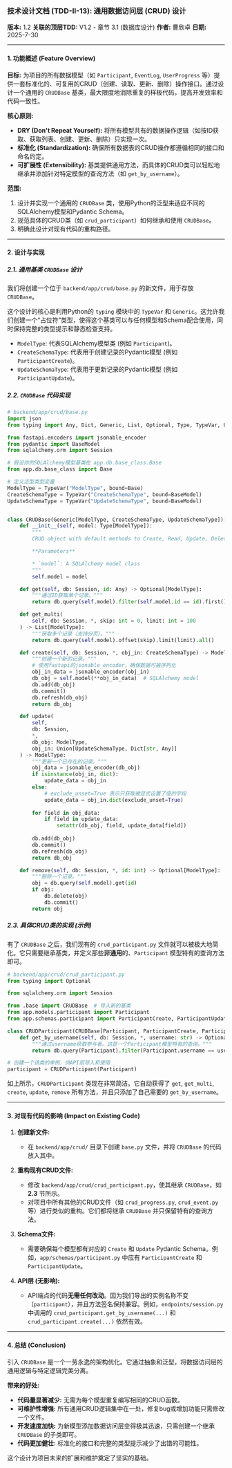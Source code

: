 ### **技术设计文档 (TDD-II-13): 通用数据访问层 (CRUD) 设计**

**版本:** 1.2
**关联的顶层TDD:** V1.2 - 章节 3.1 (数据库设计)
**作者:** 曹欣卓
**日期:** 2025-7-30

---

#### **1. 功能概述 (Feature Overview)**

**目标:**
为项目的所有数据模型（如 `Participant`, `EventLog`, `UserProgress` 等）提供一套标准化的、可复用的CRUD（创建、读取、更新、删除）操作接口。通过设计一个通用的 `CRUDBase` 基类，最大限度地消除重复的样板代码，提高开发效率和代码一致性。

**核心原则:**
*   **DRY (Don't Repeat Yourself):** 将所有模型共有的数据操作逻辑（如按ID获取、获取列表、创建、更新、删除）只实现一次。
*   **标准化 (Standardization):** 确保所有数据表的CRUD操作都遵循相同的接口和命名约定。
*   **可扩展性 (Extensibility):** 基类提供通用方法，而具体的CRUD类可以轻松地继承并添加针对特定模型的查询方法（如 `get_by_username`）。

**范围:**
1.  设计并实现一个通用的 `CRUDBase` 类，使用Python的泛型来适应不同的SQLAlchemy模型和Pydantic Schema。
2.  规范具体的CRUD类（如 `crud_participant`）如何继承和使用 `CRUDBase`。
3.  明确此设计对现有代码的重构路径。

---

#### **2. 设计与实现**

##### **2.1. 通用基类 `CRUDBase` 设计**

我们将创建一个位于 `backend/app/crud/base.py` 的新文件，用于存放 `CRUDBase`。

这个设计的核心是利用Python的 `typing` 模块中的 `TypeVar` 和 `Generic`。这允许我们创建一个“占位符”类型，使得这个基类可以与任何模型和Schema配合使用，同时保持完整的类型提示和静态检查支持。

*   `ModelType`: 代表SQLAlchemy模型类 (例如 `Participant`)。
*   `CreateSchemaType`: 代表用于创建记录的Pydantic模型 (例如 `ParticipantCreate`)。
*   `UpdateSchemaType`: 代表用于更新记录的Pydantic模型 (例如 `ParticipantUpdate`)。

##### **2.2. `CRUDBase` 代码实现**

```python
# backend/app/crud/base.py
import json
from typing import Any, Dict, Generic, List, Optional, Type, TypeVar, Union

from fastapi.encoders import jsonable_encoder
from pydantic import BaseModel
from sqlalchemy.orm import Session

# 假设你的SQLAlchemy模型基类在 app.db.base_class.Base
from app.db.base_class import Base 

# 定义泛型类型变量
ModelType = TypeVar("ModelType", bound=Base)
CreateSchemaType = TypeVar("CreateSchemaType", bound=BaseModel)
UpdateSchemaType = TypeVar("UpdateSchemaType", bound=BaseModel)


class CRUDBase(Generic[ModelType, CreateSchemaType, UpdateSchemaType]):
    def __init__(self, model: Type[ModelType]):
        """
        CRUD object with default methods to Create, Read, Update, Delete (CRUD).

        **Parameters**

        * `model`: A SQLAlchemy model class
        """
        self.model = model

    def get(self, db: Session, id: Any) -> Optional[ModelType]:
        """通过ID获取单个记录。"""
        return db.query(self.model).filter(self.model.id == id).first()

    def get_multi(
        self, db: Session, *, skip: int = 0, limit: int = 100
    ) -> List[ModelType]:
        """获取多个记录（支持分页）。"""
        return db.query(self.model).offset(skip).limit(limit).all()

    def create(self, db: Session, *, obj_in: CreateSchemaType) -> ModelType:
        """创建一个新的记录。"""
        # 使用fastapi的jsonable_encoder，确保数据可被序列化
        obj_in_data = jsonable_encoder(obj_in)
        db_obj = self.model(**obj_in_data)  # SQLAlchemy model
        db.add(db_obj)
        db.commit()
        db.refresh(db_obj)
        return db_obj

    def update(
        self,
        db: Session,
        *,
        db_obj: ModelType,
        obj_in: Union[UpdateSchemaType, Dict[str, Any]]
    ) -> ModelType:
        """更新一个已存在的记录。"""
        obj_data = jsonable_encoder(db_obj)
        if isinstance(obj_in, dict):
            update_data = obj_in
        else:
            # exclude_unset=True 表示只获取被显式设置了值的字段
            update_data = obj_in.dict(exclude_unset=True)
        
        for field in obj_data:
            if field in update_data:
                setattr(db_obj, field, update_data[field])
                
        db.add(db_obj)
        db.commit()
        db.refresh(db_obj)
        return db_obj

    def remove(self, db: Session, *, id: int) -> Optional[ModelType]:
        """删除一个记录。"""
        obj = db.query(self.model).get(id)
        if obj:
            db.delete(obj)
            db.commit()
        return obj

```

##### **2.3. 具体CRUD类的实现 (示例)**

有了 `CRUDBase` 之后，我们现有的 `crud_participant.py` 文件就可以被极大地简化。它只需要继承基类，并定义那些**非通用**的、`Participant` 模型特有的查询方法即可。

```python
# backend/app/crud/crud_participant.py
from typing import Optional

from sqlalchemy.orm import Session

from .base import CRUDBase  # 导入新的基类
from app.models.participant import Participant
from app.schemas.participant import ParticipantCreate, ParticipantUpdate # 假设这些Schema已定义

class CRUDParticipant(CRUDBase[Participant, ParticipantCreate, ParticipantUpdate]):
    def get_by_username(self, db: Session, *, username: str) -> Optional[Participant]:
        """通过username获取参与者。这是一个Participant模型特有的查询。"""
        return db.query(Participant).filter(Participant.username == username).first()

# 创建一个该类的单例，供API层导入和使用
participant = CRUDParticipant(Participant)
```

如上所示，`CRUDParticipant` 类现在非常简洁。它自动获得了 `get`, `get_multi`, `create`, `update`, `remove` 所有方法，并且只添加了自己需要的 `get_by_username`。

---

#### **3. 对现有代码的影响 (Impact on Existing Code)**

1.  **创建新文件:**
    *   在 `backend/app/crud/` 目录下创建 `base.py` 文件，并将 `CRUDBase` 的代码放入其中。

2.  **重构现有CRUD文件:**
    *   修改 `backend/app/crud/crud_participant.py`，使其继承 `CRUDBase`，如 **2.3** 节所示。
    *   对项目中所有其他的CRUD文件（如 `crud_progress.py`, `crud_event.py` 等）进行类似的重构。它们都将继承 `CRUDBase` 并只保留特有的查询方法。

3.  **Schema文件:**
    *   需要确保每个模型都有对应的 `Create` 和 `Update` Pydantic Schema。例如，`app/schemas/participant.py` 中应有 `ParticipantCreate` 和 `ParticipantUpdate`。

4.  **API层 (无影响):**
    *   API端点的代码**无需任何改动**。因为我们导出的实例名称不变（`participant`），并且方法签名保持兼容。例如，`endpoints/session.py` 中调用的 `crud_participant.get_by_username(...)` 和 `crud_participant.create(...)` 依然有效。

---

#### **4. 总结 (Conclusion)**

引入 `CRUDBase` 是一个一劳永逸的架构优化。它通过抽象和泛型，将数据访问层的通用逻辑与特定逻辑完美分离。

**带来的好处:**
*   **代码量显著减少:** 无需为每个模型重复编写相同的CRUD函数。
*   **可维护性增强:** 所有通用CRUD逻辑集中在一处，修复bug或增加功能只需修改一个文件。
*   **开发速度加快:** 为新模型添加数据访问层变得极其迅速，只需创建一个继承 `CRUDBase` 的子类即可。
*   **代码更加健壮:** 标准化的接口和完整的类型提示减少了出错的可能性。

这个设计为项目未来的扩展和维护奠定了坚实的基础。
